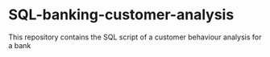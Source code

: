 # SQL-banking-customer-analysis
This repository contains the SQL script of a customer behaviour analysis for a bank
